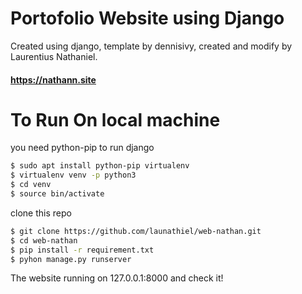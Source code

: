 # Portofolio Website using Django

 Created using django, template by dennisivy, created and modify by Laurentius Nathaniel.
 
 #### https://nathann.site


# To Run On local machine

you need python-pip to run django

```sh
$ sudo apt install python-pip virtualenv
$ virtualenv venv -p python3 
$ cd venv
$ source bin/activate
```
clone this repo

```sh
$ git clone https://github.com/launathiel/web-nathan.git
$ cd web-nathan
$ pip install -r requirement.txt
$ pyhon manage.py runserver
```
The website running on 127.0.0.1:8000 and check it!